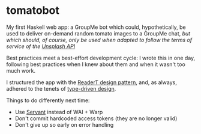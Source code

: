 # tomatobot

My first Haskell web app: a GroupMe bot which could, hypothetically, be used to deliver on-demand random tomato images to a GroupMe chat, _but which should, of course, only be used when adapted to follow the terms of service of the [Unsplash API](https://unsplash.com/developers)_

Best practices meet a best-effort development cycle:
I wrote this in one day, following best practices when I knew about them and when it wasn't too much work.

I structured the app with the [ReaderT design pattern](https://www.fpcomplete.com/blog/2017/06/readert-design-pattern/), and, as always, adhered to the tenets of [type-driven design](https://lexi-lambda.github.io/blog/2019/11/05/parse-don-t-validate/).

Things to do differently next time:

- Use [Servant](https://docs.servant.dev/en/stable/) instead of WAI + Warp
- Don't commit hardcoded access tokens (they are no longer valid)
- Don't give up so early on error handling
